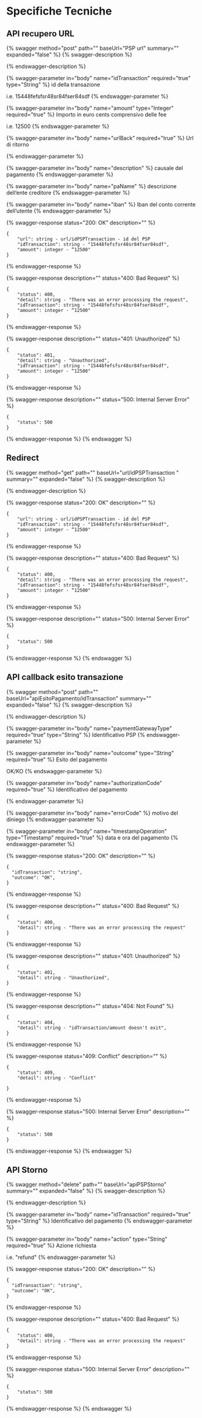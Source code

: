 # Specifiche Tecniche

## API recupero URL

{% swagger method="post" path="" baseUrl="PSP url" summary="" expanded="false" %}
{% swagger-description %}

{% endswagger-description %}

{% swagger-parameter in="body" name="idTransaction" required="true" type="String" %}
id della transazione

i.e. 15448fefsfsr48sr84fser84sdf
{% endswagger-parameter %}

{% swagger-parameter in="body" name="amount" type="Integer" required="true" %}
Importo in euro cents comprensivo delle fee

i.e. 12500
{% endswagger-parameter %}

{% swagger-parameter in="body" name="urlBack" required="true" %}
Url di ritorno&#x20;


{% endswagger-parameter %}

{% swagger-parameter in="body" name="description" %}
causale del pagamento
{% endswagger-parameter %}

{% swagger-parameter in="body" name="paName" %}
descrizione dell’ente creditore
{% endswagger-parameter %}

{% swagger-parameter in="body" name="iban" %}
Iban del conto corrente dell’utente
{% endswagger-parameter %}

{% swagger-response status="200: OK" description="" %}
```
{
    "url": string - url/idPSPTransaction - id del PSP 
    "idTransaction": string - "15448fefsfsr48sr84fser84sdf",
    "amount": integer - “12500"
}
```
{% endswagger-response %}

{% swagger-response description="" status="400: Bad Request" %}
```
{
    "status": 400,​
    "detail": string - "There was an error processing the request",
    "idTransaction": string - "15448fefsfsr48sr84fser84sdf",
    "amount": integer - “12500"
}
```
{% endswagger-response %}

{% swagger-response description="" status="401: Unauthorized" %}
```
{
    "status": 401,​
    "detail": string - "Unauthorized",
    "idTransaction": string - "15448fefsfsr48sr84fser84sdf",
    "amount": integer - “12500"
}
```
{% endswagger-response %}

{% swagger-response description="" status="500: Internal Server Error" %}
```
{
    "status": 500
}
```
{% endswagger-response %}
{% endswagger %}

## Redirect

{% swagger method="get" path="" baseUrl="url/idPSPTransaction " summary="" expanded="false" %}
{% swagger-description %}

{% endswagger-description %}

{% swagger-response status="200: OK" description="" %}
```
{
    "url": string - url/idPSPTransaction - id del PSP 
    "idTransaction": string - "15448fefsfsr48sr84fser84sdf",
    "amount": integer - “12500"
}
```
{% endswagger-response %}

{% swagger-response description="" status="400: Bad Request" %}
```
{
    "status": 400,​
    "detail": string - "There was an error processing the request",
    "idTransaction": string - "15448fefsfsr48sr84fser84sdf",
    "amount": integer - “12500"
}
```
{% endswagger-response %}

{% swagger-response description="" status="500: Internal Server Error" %}
```
{
    "status": 500
}
```
{% endswagger-response %}
{% endswagger %}

## API callback esito transazione

{% swagger method="post" path="" baseUrl="apiEsitoPagamento/idTransaction" summary="" expanded="false" %}
{% swagger-description %}

{% endswagger-description %}

{% swagger-parameter in="body" name="paymentGatewayType" required="true" type="String" %}
Identificativo PSP
{% endswagger-parameter %}

{% swagger-parameter in="body" name="outcome" type="String" required="true" %}
Esito del pagamento&#x20;

OK/KO
{% endswagger-parameter %}

{% swagger-parameter in="body" name="authorizationCode" required="true" %}
Identificativo del pagamento


{% endswagger-parameter %}

{% swagger-parameter in="body" name="errorCode" %}
motivo del diniego
{% endswagger-parameter %}

{% swagger-parameter in="body" name="timestampOperation" type="Timestamp" required="true" %}
data e ora del pagamento
{% endswagger-parameter %}

{% swagger-response status="200: OK" description="" %}
```
{
  "idTransaction": "string",
  "outcome": "OK",
}
```
{% endswagger-response %}

{% swagger-response description="" status="400: Bad Request" %}
```
{
    "status": 400,​
    "detail": string - "There was an error processing the request"
}
```
{% endswagger-response %}

{% swagger-response description="" status="401: Unauthorized" %}
```
{
    "status": 401,​
    "detail": string - "Unauthorized",
}
```
{% endswagger-response %}

{% swagger-response description="" status="404: Not Found" %}
```
{
    "status": 404,​
    "detail": string - "idTransaction/amount doesn't exit",
}
```
{% endswagger-response %}

{% swagger-response status="409: Conflict" description="" %}
```
{
    "status": 409,​
    "detail": string - "Conflict"

}
```
{% endswagger-response %}

{% swagger-response status="500: Internal Server Error" description="" %}
```
{
    "status": 500
}
```
{% endswagger-response %}
{% endswagger %}

## API Storno

{% swagger method="delete" path="" baseUrl="apiPSPStorno" summary="" expanded="false" %}
{% swagger-description %}

{% endswagger-description %}

{% swagger-parameter in="body" name="idTransaction" required="true" type="String" %}
Identificativo del pagamento
{% endswagger-parameter %}

{% swagger-parameter in="body" name="action" type="String" required="true" %}
Azione richiesta

i.e. "refund"
{% endswagger-parameter %}

{% swagger-response status="200: OK" description="" %}
```
{
  "idTransaction": "string",
  "outcome": "OK",
}
```
{% endswagger-response %}

{% swagger-response description="" status="400: Bad Request" %}
```
{
    "status": 400,​
    "detail": string - "There was an error processing the request"
}
```
{% endswagger-response %}

{% swagger-response status="500: Internal Server Error" description="" %}
```
{
    "status": 500
}
```
{% endswagger-response %}
{% endswagger %}
